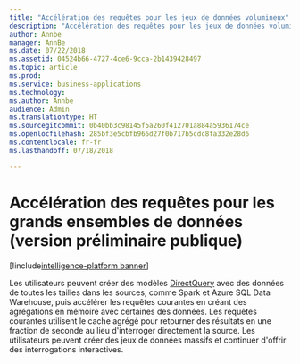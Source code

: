 ```yaml
---
title: "Accélération des requêtes pour les jeux de données volumineux"
description: "Accélération des requêtes pour les jeux de données volumineux"
author: Annbe
manager: AnnBe
ms.date: 07/22/2018
ms.assetid: 04524b66-4727-4ce6-9cca-2b1439428497
ms.topic: article
ms.prod: 
ms.service: business-applications
ms.technology: 
ms.author: Annbe
audience: Admin
ms.translationtype: HT
ms.sourcegitcommit: 0b40bb3c98145f5a260f412701a884a5936174ce
ms.openlocfilehash: 285bf3e5cbfb965d27f0b717b5cdc8fa332e28d6
ms.contentlocale: fr-fr
ms.lasthandoff: 07/18/2018

---
```


#  <a name="query-acceleration-for-large-datasets-public-preview"></a>Accélération des requêtes pour les grands ensembles de données (version préliminaire publique)

[!include[intelligence-platform banner](../../includes/intelligence-platform.md)]



Les utilisateurs peuvent créer des modèles [DirectQuery](https://docs.microsoft.com/power-bi/desktop-directquery-about) avec des données de toutes les tailles dans les sources, comme Spark et Azure SQL Data Warehouse, puis accélérer les requêtes courantes en créant des agrégations en mémoire avec certaines des données. Les requêtes courantes utilisent le cache agrégé pour retourner des résultats en une fraction de seconde au lieu d'interroger directement la source. Les utilisateurs peuvent créer des jeux de données massifs et continuer d'offrir des interrogations interactives.

